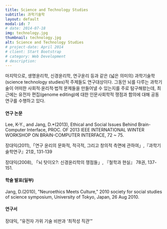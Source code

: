```yaml
---
title: Science and Technology Studies
subtitle: 과학기술학
layout: default
modal-id: 7
# date: 2014-07-18
img: technology.jpg
thumbnail: technology.jpg
alt: Science and Technology Studies
# project-date: April 2014
# client: Start Bootstrap
# category: Web Development
# description: 
---
```


마지막으로, 생명윤리학, 신경윤리학, 연구윤리 등과 같은 (넓은 의미의) 과학기술학(science technology studies)적 주제들도 연구대상이다. 그동안 뇌를 다루는 과학기술이 어떠한 사회적·윤리적·법적 문제들을 만들어낼 수 있는지를 주로 탐구해왔는데, 최근에는 유전자 편집(genome editing)에 대한 인문사회학적 쟁점과 함의에 대해 공동 연구를 수행하고 있다.

#### 연구 논문
Lee, K-Y., and Jang, D.*(2013), Ethical and Social Issues Behind Brain-Computer Interface, PROC. OF 2013 IEEE INTERNATIONAL WINTER WORKSHOP ON BRAIN-COMPUTER INTERFACE, 72 ~ 75.

장대익(2011),「연구 윤리의 문화적, 적극적, 그리고 창의적 측면에 관하여」,『과학기술학연구』21호, 131-139

장대익(2008), 「뇌 탓이오?: 신경윤리학의 쟁점들」, 『철학과 현실』 78권, 137-151.

#### 학술 발표(일부)
Jang, D.(2010), "Neuroethics Meets Culture," 2010 society for social studies of science symposium, University of Tokyo, Japan, 26 Aug 2010.

#### 연구서
장대익, “유전자 가위 기술 비판과 ‘최적성 직관’”
